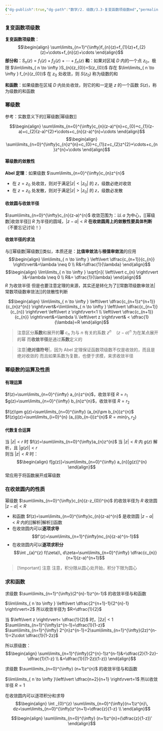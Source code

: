 ```yaml
---
{"dg-publish":true,"dg-path":"数学/2. 级数/3.3-复变函数项级数md","permalink":"/数学/2. 级数/3/","dgPassFrontmatter":true,"noteIcon":"","created":"2024-10-06T20:06:48.143+08:00","updated":"2025-04-14T11:44:21.700+08:00"}
---
```



### 复变函数项级数
**复变函数项级数**：
$$\begin{align}
\sum\limits_{n=1}^{\infty}f_{n}(z)=f_{1}(z)+f_{2}(z)+\cdots+f_{n}(z)+\cdots
\end{align}$$
**部分和**：$S_{n}(z)=f_{1}(z)+f_{2}(z)+\cdots+f_{n}(z)$
**和**：如果对区域 $D$ 内的一个点 $z_{0}$，极限 $\lim\limits_{ n \to \infty }S_{n}(z_{0})=S(z_{0})$ 存在
$\lim\limits_{ n \to \infty } f_{n}(z_{0})$ 在 $z_{0}$ 处收敛，则 $S(z_{0})$ 称为级数的和

**和函数**：如果级数在区域 $D$ 内处处收敛，则它的和一定是 $z$ 的一个函数 $S(z)$，称为级数的和函数

### 幂级数
参考：实数意义下的[[幂级数\|幂级数]]

$$\begin{align}
\sum\limits_{n=0}^{\infty}c_{n}(z-a)^{n}=c_{0}+c_{1}(z-a)+c_{2}(z-a)^{2}+\cdots+c_{n}(z-a)^{n}+\cdots
\end{align}$$
$$\begin{align}
\sum\limits_{n=0}^{\infty}c_{n}z^{n}=c_{0}+c_{1}z+c_{2}z^{2}+\cdots+c_{n}z^{n}+\cdots
\end{align}$$

#### 幂级数的敛散性
**Abel 定理**：如果级数 $\sum\limits_{n=0}^{\infty}c_{n}z^{n}$ 
- 在 $z=z_{0}$ 处收敛，则对于满足$\left\lvert  z \right\rvert<\left\lvert  z_{0} \right\rvert$ 的 $z$，级数必绝对收敛
- 在 $z=z_{0}$ 处发散，则对于满足$\left\lvert  z \right\rvert>\left\lvert  z_{0} \right\rvert$ 的 $z$，级数必发散

#### 收敛圆与收敛半径
$\sum\limits_{n=0}^{\infty}c_{n}(z-a)^{n}$ 收敛范围为：以 $a$ 为中心，[[幂级数\|收敛半径]] $R$ 为半径的圆域，$\left\lvert  z-a \right\rvert<R$
**在收敛圆周上的敛散性要具体判断**（不要忘记讨论！）
#### 收敛半径的求法
与[[幂级数\|幂级数]]类似，本质还是：**比值审敛法**与**根值审敛法**的应用
$$\begin{align}
\lim\limits_{ n \to \infty }  \left\lvert  \dfrac{c_{n+1}}{c_{n}} \right\rvert&=\lambda \neq 0 \\
R&=\dfrac{1}{\lambda}
\end{align}$$
$$\begin{align}
\lim\limits_{ n \to \infty } \sqrt[n]{ \left\lvert  c_{n} \right\rvert }&=\lambda \neq 0 \\
R&= \dfrac{1}{\lambda}
\end{align}$$
$R$ 为收敛半径
但是也要注意定理的来源，其实还是转化为了[[常数项级数审敛法\|常数项级数审敛法]]的敛散性判断

$$\begin{align}
\lim\limits_{ n \to \infty } \left\lvert  \dfrac{c_{n+1}z^{n+1}}{c_{n}z^{n}} \right\rvert&=\lim\limits_{ n \to \infty } \left\lvert  \dfrac{c_{n+1}}{c_{n}} \right\rvert \left\lvert  z \right\rvert<1 \\
\left\lvert  \dfrac{c_{n+1}}{c_{n}} \right\rvert&=\lambda \\
\left\lvert  z \right\rvert& < \dfrac{1}{\lambda}=R
\end{align}$$
>注意区分**系数**和展开的**幂**
> $c_{n}$ 为与 $n$ 有关的系数
> $z^{n}\quad(z-a)^{n}$ 为在某点展开的幂
> 而**收敛半径**是通过**系数**定义的

>注意|**绝对值符号**|，因为 Abel 定理保证函数项级数不仅是收敛的，而且是绝对收敛的
>而且如果系数为复数，也便于求模，来求收敛半径
### 幂级数的运算及性质
#### 有理运算
$f(z)=\sum\limits_{n=0}^{\infty} a_{n}z^{n}$，收敛半径 $R=r_{1}$
$g(z)=\sum\limits_{n=0}^{\infty} b_{n}z^{n}$，收敛半径 $R=r_{2}$

$f(z)\pm g(z)=\sum\limits_{n=0}^{\infty} (a_{n}\pm b_{n})z^{n}$
$f(z)g(z)=\sum\limits_{i=0}^{n} (a_{i}b_{n-i})z^{n}$
$R=min(r_{1},r_{2})$

#### 代数复合运算
当 $\left\lvert  z \right\rvert<r$ 时    $f(z)=\sum\limits_{n=0}^{\infty}a_{n}z^{n}$
当 $\left\lvert  z \right\rvert<R$ 内  $g(z)$ 解析，且 $\left\lvert  g(z) \right\rvert<r$  
则当 $\left\lvert  z \right\rvert<R$ 时：
$$\begin{align}
f[g(z)]=\sum\limits_{n=0}^{\infty} a_{n}[g(z)]^{n}
\end{align}$$
常应用于将函数展开成幂级数


### 在收敛圆内的性质
幂级数 $\sum\limits_{n=0}^{\infty}c_{n}(z-z_{0})^{n}$ 的收敛半径为 $R$
收敛圆 $|z-a|<R$ 

- 和函数 $f(z)=\sum\limits_{n=0}^{\infty}c_{n}(z-a)^{n}$ 是收敛圆 $|z-a|<R$ 内的[[解析\|解析]]函数
- 在收敛圆内可以**逐项求导** $$f'(z)=\sum\limits_{n=1}^{\infty}nc_{n}(z-a)^{n-1}$$
- 在收敛圆内可以**逐项求积分** $$\int _{a}^{z} f(\zeta)\, d\zeta=\sum\limits_{n=0}^{\infty} \dfrac{c_{n}}{n+1}(z-a)^{n+1}$$
>[!important] 注意
>注意，积分限从圆心处开始，积分下限为圆心

### 求和函数
求级数 $\sum\limits_{n=1}^{\infty}(2^{n}-1)z^{n-1}$ 的收敛半径与和函数

$\lim\limits_{ n \to \infty } \left\lvert  \dfrac{2^{n+1}-1}{2^{n}-1} \right\rvert=2$
所以收敛半径为 $R=\dfrac{1}{2}$

当 $\left\lvert  z \right\rvert< \dfrac{1}{2}$ 时，$\left\lvert  2z \right\rvert<1$ 
$\sum\limits_{n=1}^{\infty}z^{n-1}=\dfrac{1}{1-z}$
$\sum\limits_{n=1}^{\infty} 2^{n}z^{n-1}=2\sum\limits_{n=1}^{\infty}(2z)^{n-1}=2\cdot \dfrac{1}{1-2z}$

所以原级数：
$$\begin{align}
\sum\limits_{n=1}^{\infty}(2^{n}-1)z^{n-1}&=\dfrac{2}{1-2z}- \dfrac{1}{1-z} \\
&=\dfrac{1}{(1-2z)(1-z)}
\end{align}$$


求级数 $\sum\limits_{n=0}^{\infty} (n+1)z^{n}$ 的收敛半径与和函数

$\lim\limits_{ n \to \infty }\left\lvert  \dfrac{n+2}{n+1} \right\rvert=1$
所以收敛半径 $R=1$

在收敛圆内可以逐项积分和求导
$$\begin{align}
\int _{0}^{z} \sum\limits_{n=0}^{\infty}(n+1)z^{n}\, dz=\sum\limits_{n=0}^{\infty}z^{n+1}=\dfrac{z}{1-z}  \\
\end{align}$$

$$\begin{align}
\sum\limits_{n=0}^{\infty} (n+1)z^{n}=(\dfrac{z}{1-z})'
\end{align}$$



